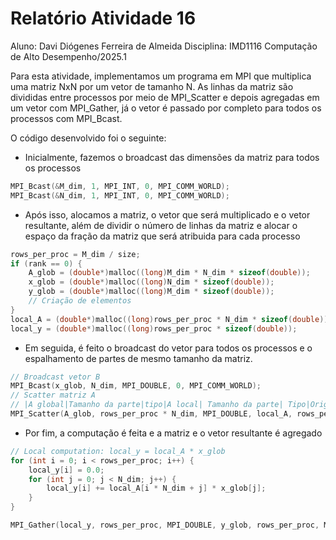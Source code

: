 # Relatório Atividade 16

Aluno: Davi Diógenes Ferreira de Almeida
Disciplina: IMD1116 Computação de Alto Desempenho/2025.1

Para esta atividade, implementamos um programa em MPI que multiplica uma matriz NxN por um vetor de tamanho N. As linhas da matriz são divididas entre processos por meio de MPI_Scatter e depois agregadas em um vetor com MPI_Gather, já o vetor é passado por completo para todos os processos com MPI_Bcast.

O código desenvolvido foi o seguinte:

- Inicialmente, fazemos o broadcast das dimensões da matriz para todos os processos
```c
MPI_Bcast(&M_dim, 1, MPI_INT, 0, MPI_COMM_WORLD);
MPI_Bcast(&N_dim, 1, MPI_INT, 0, MPI_COMM_WORLD);
``` 
- Após isso, alocamos a matriz, o vetor que será multiplicado e o vetor resultante, além de dividir o número de linhas da matriz e alocar o espaço da fração da matriz que será atribuida para cada processo
```c
rows_per_proc = M_dim / size;
if (rank == 0) {
    A_glob = (double*)malloc((long)M_dim * N_dim * sizeof(double));
    x_glob = (double*)malloc((long)N_dim * sizeof(double));
    y_glob = (double*)malloc((long)M_dim * sizeof(double));
    // Criação de elementos        
}
local_A = (double*)malloc((long)rows_per_proc * N_dim * sizeof(double));
local_y = (double*)malloc((long)rows_per_proc * sizeof(double));
```
- Em seguida, é feito o broadcast do vetor para todos os processos e o espalhamento de partes de mesmo tamanho da matriz.
```c
// Broadcast vetor B
MPI_Bcast(x_glob, N_dim, MPI_DOUBLE, 0, MPI_COMM_WORLD);
// Scatter matriz A
// |A global|Tamanho da parte|tipo|A local| Tamanho da parte| Tipo|Origem|Cmm world|
MPI_Scatter(A_glob, rows_per_proc * N_dim, MPI_DOUBLE, local_A, rows_per_proc * N_dim, MPI_DOUBLE, 0, MPI_COMM_WORLD);
```
- Por fim, a computação é feita e a matriz e o vetor resultante é agregado
```c
// Local computation: local_y = local_A * x_glob
for (int i = 0; i < rows_per_proc; i++) {
    local_y[i] = 0.0;
    for (int j = 0; j < N_dim; j++) {
        local_y[i] += local_A[i * N_dim + j] * x_glob[j];
    }
}

MPI_Gather(local_y, rows_per_proc, MPI_DOUBLE, y_glob, rows_per_proc, MPI_DOUBLE, 0, MPI_COMM_WORLD);

```
